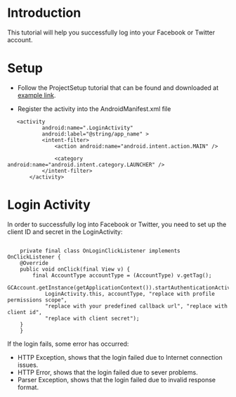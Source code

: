 
Introduction
====

This tutorial will help you successfully log into your Facebook or Twitter account.


Setup
====

* Follow the ProjectSetup tutorial that can be found and downloaded at 
  [example link](https://github.com/chute/chute-tutorials/tree/master/Android/ProjectSetup).
  
* Register the activity into the AndroidManifest.xml file
 ```
    <activity
            android:name=".LoginActivity"
            android:label="@string/app_name" >
            <intent-filter>
                <action android:name="android.intent.action.MAIN" />

                <category android:name="android.intent.category.LAUNCHER" />
            </intent-filter>
        </activity>
 ```
 

Login Activity  
====

In order to successfully log into Facebook or Twitter, you need to set up the client ID 
and secret in the LoginActivity:

<pre><code>
    private final class OnLoginClickListener implements OnClickListener {
	@Override
	public void onClick(final View v) {
	    final AccountType accountType = (AccountType) v.getTag();
	    GCAccount.getInstance(getApplicationContext()).startAuthenticationActivity(
		    LoginActivity.this, accountType, "replace with profile permissions scope",
		    "replace with your predefined callback url", "replace with client id",
		    "replace with client secret");
	}
    }
</code></pre> 

If the login fails, some error has occurred: 
- HTTP Exception, shows that the login failed due to Internet connection issues.
- HTTP Error, shows that the login failed due to sever problems.
- Parser Exception, shows that the login failed due to invalid response format. 
       
